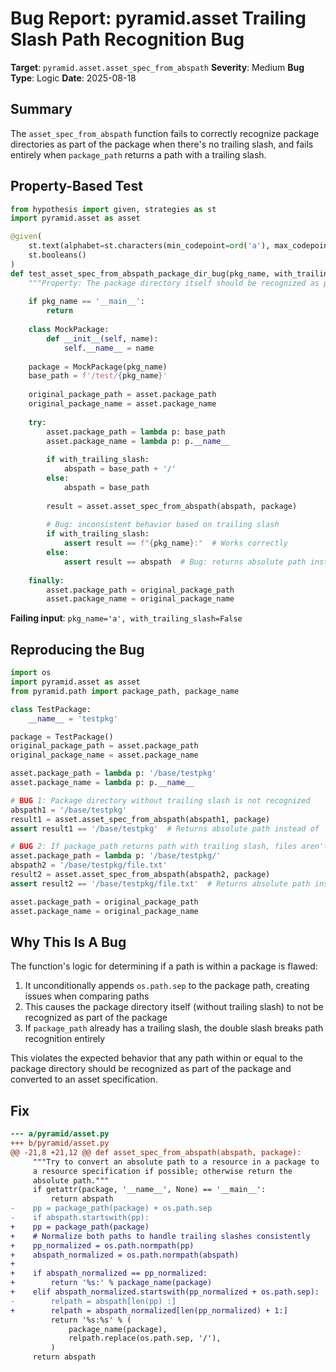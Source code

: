 # Bug Report: pyramid.asset Trailing Slash Path Recognition Bug

**Target**: `pyramid.asset.asset_spec_from_abspath`
**Severity**: Medium
**Bug Type**: Logic
**Date**: 2025-08-18

## Summary

The `asset_spec_from_abspath` function fails to correctly recognize package directories as part of the package when there's no trailing slash, and fails entirely when `package_path` returns a path with a trailing slash.

## Property-Based Test

```python
from hypothesis import given, strategies as st
import pyramid.asset as asset

@given(
    st.text(alphabet=st.characters(min_codepoint=ord('a'), max_codepoint=ord('z')), min_size=1, max_size=10),
    st.booleans()
)
def test_asset_spec_from_abspath_package_dir_bug(pkg_name, with_trailing_slash):
    """Property: The package directory itself should be recognized as part of the package"""
    
    if pkg_name == '__main__':
        return
    
    class MockPackage:
        def __init__(self, name):
            self.__name__ = name
    
    package = MockPackage(pkg_name)
    base_path = f'/test/{pkg_name}'
    
    original_package_path = asset.package_path
    original_package_name = asset.package_name
    
    try:
        asset.package_path = lambda p: base_path
        asset.package_name = lambda p: p.__name__
        
        if with_trailing_slash:
            abspath = base_path + '/'
        else:
            abspath = base_path
        
        result = asset.asset_spec_from_abspath(abspath, package)
        
        # Bug: inconsistent behavior based on trailing slash
        if with_trailing_slash:
            assert result == f"{pkg_name}:"  # Works correctly
        else:
            assert result == abspath  # Bug: returns absolute path instead of asset spec
            
    finally:
        asset.package_path = original_package_path
        asset.package_name = original_package_name
```

**Failing input**: `pkg_name='a', with_trailing_slash=False`

## Reproducing the Bug

```python
import os
import pyramid.asset as asset
from pyramid.path import package_path, package_name

class TestPackage:
    __name__ = 'testpkg'

package = TestPackage()
original_package_path = asset.package_path
original_package_name = asset.package_name

asset.package_path = lambda p: '/base/testpkg'
asset.package_name = lambda p: p.__name__

# BUG 1: Package directory without trailing slash is not recognized
abspath1 = '/base/testpkg'
result1 = asset.asset_spec_from_abspath(abspath1, package)
assert result1 == '/base/testpkg'  # Returns absolute path instead of 'testpkg:'

# BUG 2: If package_path returns path with trailing slash, files aren't recognized
asset.package_path = lambda p: '/base/testpkg/'
abspath2 = '/base/testpkg/file.txt'
result2 = asset.asset_spec_from_abspath(abspath2, package)
assert result2 == '/base/testpkg/file.txt'  # Returns absolute path instead of 'testpkg:file.txt'

asset.package_path = original_package_path
asset.package_name = original_package_name
```

## Why This Is A Bug

The function's logic for determining if a path is within a package is flawed:
1. It unconditionally appends `os.path.sep` to the package path, creating issues when comparing paths
2. This causes the package directory itself (without trailing slash) to not be recognized as part of the package
3. If `package_path` already has a trailing slash, the double slash breaks path recognition entirely

This violates the expected behavior that any path within or equal to the package directory should be recognized as part of the package and converted to an asset specification.

## Fix

```diff
--- a/pyramid/asset.py
+++ b/pyramid/asset.py
@@ -21,8 +21,12 @@ def asset_spec_from_abspath(abspath, package):
     """Try to convert an absolute path to a resource in a package to
     a resource specification if possible; otherwise return the
     absolute path."""
     if getattr(package, '__name__', None) == '__main__':
         return abspath
-    pp = package_path(package) + os.path.sep
-    if abspath.startswith(pp):
+    pp = package_path(package)
+    # Normalize both paths to handle trailing slashes consistently
+    pp_normalized = os.path.normpath(pp)
+    abspath_normalized = os.path.normpath(abspath)
+    
+    if abspath_normalized == pp_normalized:
+        return '%s:' % package_name(package)
+    elif abspath_normalized.startswith(pp_normalized + os.path.sep):
-        relpath = abspath[len(pp) :]
+        relpath = abspath_normalized[len(pp_normalized) + 1:]
         return '%s:%s' % (
             package_name(package),
             relpath.replace(os.path.sep, '/'),
         )
     return abspath
```